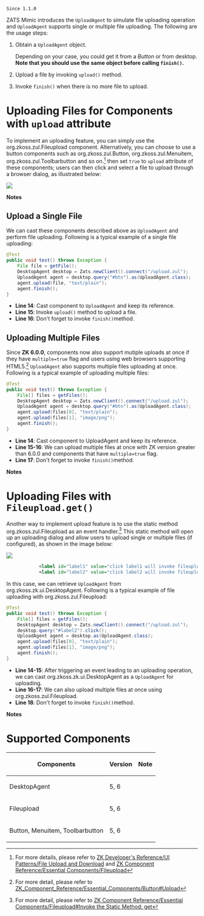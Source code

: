  

`Since 1.1.0`

ZATS Mimic introduces the `UploadAgent` to simulate file uploading
operation and `UploadAgent` supports single or multiple file uploading.
The following are the usage steps:

1.  Obtain a `UploadAgent` object.
      
    Depending on your case, you could get it from a *Button* or from
    desktop. **Note that you should use the same object before calling
    `finish()`.**
2.  Upload a file by invoking `upload()` method.
3.  Invoke `finish()` when there is no more file to upload.

# Uploading Files for Components with `upload` attribute

To implement an uploading feature, you can simply use the
<javadoc>org.zkoss.zul.Fileupload</javadoc> component. Alternatively,
you can choose to use a button components such as
<javadoc>org.zkoss.zul.Button</javadoc>,
<javadoc>org.zkoss.zul.Menuitem</javadoc>,
<javadoc>org.zkoss.zul.Toolbarbutton</javadoc> and so on.[^1] then set
`true` to `upload` attribute of these components; users can then click
and select a file to upload through a browser dialog, as illustrated
below:

![](Zats_upload_button.png)

**Notes**

<references/>

## Upload a Single File

We can cast these components described above as `UploadAgent` and
perform file uploading. Following is a typical example of a single file
uploading:

``` java
@Test
public void test() throws Exception {
    File file = getFile();
    DesktopAgent desktop = Zats.newClient().connect("/upload.zul");
    UploadAgent agent = desktop.query("#btn").as(UploadAgent.class);
    agent.upload(file, "text/plain");
    agent.finish();
}
```

- **Line 14**: Cast component to `UploadAgent` and keep its reference.
- **Line 15**: Invoke `upload()` method to upload a file.
- **Line 16**: Don't forget to invoke `finish()`method.

## Uploading Multiple Files

Since **ZK 6.0.0**, components now also support mutiple uploads at once
if they have `multiple=true` flag and users using web browsers
supporting HTML5.[^2] `UploadAgent` also supports multiple files
uploading at once. Following is a typical example of uploading multiple
files:

``` java
@Test
public void test() throws Exception {
    File[] files = getFiles();
    DesktopAgent desktop = Zats.newClient().connect("/upload.zul");
    UploadAgent agent = desktop.query("#btn").as(UploadAgent.class);
    agent.upload(files[0], "text/plain");
    agent.upload(files[1], "image/png");
    agent.finish();
}
```

- **Line 14**: Cast component to UploadAgent and keep its reference.
- **Line 15-16**: We can upload multiple files at once with ZK version
  greater than 6.0.0 and components that have `multiple=true` flag.
- **Line 17**: Don't forget to invoke `finish()`method.

**Notes**

<references/>

# Uploading Files with `Fileupload.get()`

Another way to implement upload feature is to use the static method
<javadoc method="get()">org.zkoss.zul.Fileupload</javadoc> as an event
handler.[^3] This static method will open up an uploading dialog and
allow users to upload single or multiple files (if configured), as shown
in the image below:

![](Zats_upload_dialog.png)

``` xml
            <label id="label1" value="click label1 will invoke fileupload.get()" onClick="Fileupload.get();" />
            <label id="label2" value="click label2 will invoke fileupload.get(3)" onClick="Fileupload.get(3);" />
```

In this case, we can retrieve `UploadAgent` from
<javadoc>org.zkoss.zk.ui.DesktopAgent</javadoc>. Following is a typical
example of file uploading with
<javadoc method="get()">org.zkoss.zul.Fileupload</javadoc>:

``` java
@Test
public void test() throws Exception {
    File[] files = getFiles();
    DesktopAgent desktop = Zats.newClient().connect("/upload.zul");
    desktop.query("#label2").click();
    UploadAgent agent = desktop.as(UploadAgent.class);
    agent.upload(files[0], "text/plain");
    agent.upload(files[1], "image/png");
    agent.finish();
}
```

- **Line 14-15**: After triggering an event leading to an uploading
  operation, we can cast <javadoc>org.zkoss.zk.ui.DesktopAgent</javadoc>
  as a `UploadAgent` for uploading.
- **Line 16-17**: We can also upload multiple files at once using
  <javadoc method="get()">org.zkoss.zul.Fileupload</javadoc>.
- **Line 18**: Don't forget to invoke `finish()`method.

**Notes**

<references/>

# Supported Components

<table>
<thead>
<tr class="header">
<th><center>
<p>Components</p>
</center></th>
<th><center>
<p>Version</p>
</center></th>
<th><center>
<p>Note</p>
</center></th>
</tr>
</thead>
<tbody>
<tr class="odd">
<td><p>DesktopAgent</p></td>
<td><p>5, 6</p></td>
<td></td>
</tr>
<tr class="even">
<td><p>Fileupload</p></td>
<td><p>5, 6</p></td>
<td></td>
</tr>
<tr class="odd">
<td><p>Button, Menuitem, Toolbarbutton</p></td>
<td><p>5, 6</p></td>
<td></td>
</tr>
</tbody>
</table>

 

[^1]: For more details, please refer to [ZK Developer's Reference/UI
    Patterns/File Upload and
    Download](ZK_Developer's_Reference/UI_Patterns/File_Upload_and_Download)
    and [ZK Component Reference/Essential
    Components/Fileupload](ZK_Component_Reference/Essential_Components/Fileupload)

[^2]: For more detail, please refer to
    [ZK_Component_Reference/Essential_Components/Button#Upload](ZK_Component_Reference/Essential_Components/Button#Upload)

[^3]: For more detail, please refer to [ZK Component Reference/Essential
    Components/Fileupload#Invoke the Static Method:
    get](ZK_Component_Reference/Essential_Components/Fileupload#Invoke_the_Static_Method:_get)
